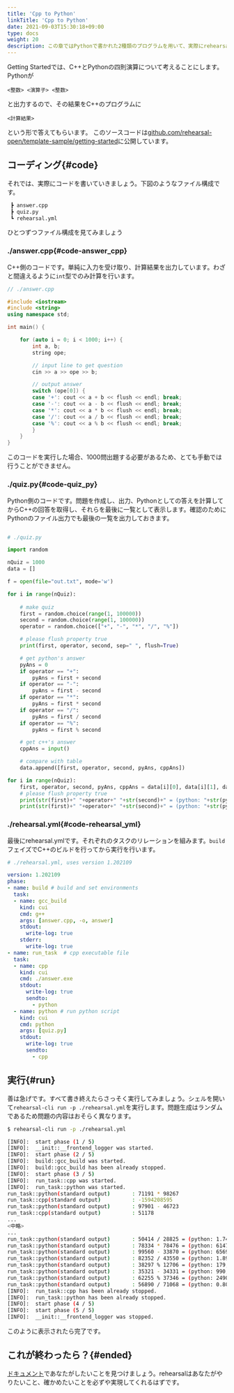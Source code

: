 ```yaml
---
title: 'Cpp to Python'
linkTitle: 'Cpp to Python'
date: 2021-09-03T15:30:18+09:00
type: docs
weight: 20
description: この章ではPythonで書かれた2種類のプログラムを用いて、実際にrehearsalの使い方を解説します。
---
```


Getting Startedでは、C++とPythonの四則演算について考えることにします。
Pythonが
```
<整数> <演算子> <整数>
```
と出力するので、その結果をC++のプログラムに
```
<計算結果>
```
という形で答えてもらいます。
このソースコードは[github.com/rehearsal-open/template-sample/getting-started](https://github.com/rehearsal-open/template-sample/tree/main/getting-started)に公開しています。

## コーディング{#code}

それでは、実際にコードを書いていきましょう。下図のようなファイル構成です。
```md
 ┣ answer.cpp
 ┣ quiz.py
 ┗ rehearsal.yml
```

ひとつずつファイル構成を見てみましょう

### ./answer.cpp{#code-answer_cpp}

C++側のコードです。単純に入力を受け取り、計算結果を出力しています。わざと間違えるように`int`型でのみ計算を行います。
```cpp
// ./answer.cpp

#include <iostream>
#include <string>
using namespace std;

int main() {

    for (auto i = 0; i < 1000; i++) {
        int a, b;
        string ope;

        // input line to get question
        cin >> a >> ope >> b;

        // output answer
        switch (ope[0]) {
        case '+': cout << a + b << flush << endl; break;
        case '-': cout << a - b << flush << endl; break;
        case '*': cout << a * b << flush << endl; break;
        case '/': cout << a / b << flush << endl; break;
        case '%': cout << a % b << flush << endl; break;
        }
    }
}
```
このコードを実行した場合、1000問出題する必要があるため、とても手動では行うことができません。

### ./quiz.py{#code-quiz_py}
Python側のコードです。問題を作成し、出力、Pythonとしての答えを計算してからC++の回答を取得し、それらを最後に一覧として表示します。確認のためにPythonのファイル出力でも最後の一覧を出力しておきます。

```python

# ./quiz.py

import random

nQuiz = 1000
data = []

f = open(file="out.txt", mode='w')

for i in range(nQuiz):
    
    # make quiz
    first = random.choice(range(1, 100000))
    second = random.choice(range(1, 100000))
    operator = random.choice(["+", "-", "*", "/", "%"])

    # please flush property true
    print(first, operator, second, sep=" ", flush=True)

    # get python's answer
    pyAns = 0
    if operator == "+":
        pyAns = first + second
    if operator == "-":
        pyAns = first - second
    if operator == "*":
        pyAns = first * second
    if operator == "/":
        pyAns = first / second
    if operator == "%":
        pyAns = first % second

    # get c++'s answer
    cppAns = input()

    # compare with table
    data.append([first, operator, second, pyAns, cppAns])

for i in range(nQuiz):
    first, operator, second, pyAns, cppAns = data[i][0], data[i][1], data[i][2], data[i][3], data[i][4]
    # please flush property true
    print(str(first)+" "+operator+" "+str(second)+" = (python: "+str(pyAns)+", cpp: "+cppAns+")", flush=True)
    print(str(first)+" "+operator+" "+str(second)+" = (python: "+str(pyAns)+", cpp: "+cppAns+")", file=f)
```

### ./rehearsal.yml{#code-rehearsal_yml}
最後にrehearsal.ymlです。それぞれのタスクのリレーションを組みます。`build`フェイズでC++のビルドを行ってから実行を行います。
```yaml
# ./rehearsal.yml, uses version 1.202109

version: 1.202109
phase:
- name: build # build and set environments
  task:
  - name: gcc_build
    kind: cui
    cmd: g++
    args: [answer.cpp, -o, answer]
    stdout:
      write-log: true
    stderr:
      write-log: true
- name: run_task  # cpp executable file
  task:
  - name: cpp
    kind: cui
    cmd: ./answer.exe
    stdout:
      write-log: true
      sendto:
        - python
  - name: python # run python script
    kind: cui
    cmd: python
    args: [quiz.py]
    stdout:
      write-log: true
      sendto:
        - cpp
```

## 実行{#run}
善は急げです。すべて書き終えたらさっそく実行してみましょう。シェルを開いて`rehearsal-cli run -p ./rehearsal.yml`を実行します。問題生成はランダムであるため問題の内容はおそらく異なります。
```sh
$ rehearsal-cli run -p ./rehearsal.yml

[INFO]:  start phase (1 / 5)
[INFO]:  __init::__frontend_logger was started.
[INFO]:  start phase (2 / 5)
[INFO]:  build::gcc_build was started.
[INFO]:  build::gcc_build has been already stopped.
[INFO]:  start phase (3 / 5)
[INFO]:  run_task::cpp was started.
[INFO]:  run_task::python was started.
run_task::python(standard output)       : 71191 * 98267
run_task::cpp(standard output)          : -1594208595
run_task::python(standard output)       : 97901 - 46723
run_task::cpp(standard output)          : 51178
...
<中略>
...
run_task::python(standard output)       : 50414 / 28825 = (python: 1.7489679098005204, cpp: 1)
run_task::python(standard output)       : 78334 * 78476 = (python: 6147338984, cpp: 1852371688)
run_task::python(standard output)       : 99560 - 33870 = (python: 65690, cpp: 65690)
run_task::python(standard output)       : 82352 / 43550 = (python: 1.89097588978186, cpp: 1)
run_task::python(standard output)       : 38297 % 12706 = (python: 179, cpp: 179)
run_task::python(standard output)       : 35321 - 34331 = (python: 990, cpp: 990)
run_task::python(standard output)       : 62255 % 37346 = (python: 24909, cpp: 24909)
run_task::python(standard output)       : 56890 / 71068 = (python: 0.8005009286880171, cpp: 0)
[INFO]:  run_task::cpp has been already stopped.
[INFO]:  run_task::python has been already stopped.
[INFO]:  start phase (4 / 5)
[INFO]:  start phase (5 / 5)
[INFO]:  __init::__frontend_logger was stopped.
```
このように表示されたら完了です。

## これが終わったら？{#ended}
[ドキュメント](/documents)であなたがしたいことを見つけましょう。rehearsalはあなたがやりたいこと、確かめたいことを必ずや実現してくれるはずです。
